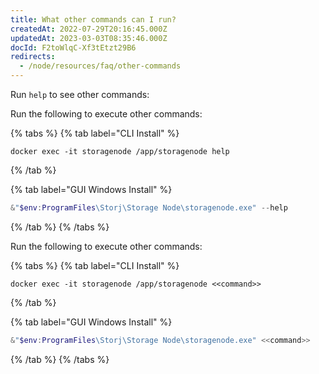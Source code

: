 ```yaml
---
title: What other commands can I run?
createdAt: 2022-07-29T20:16:45.000Z
updatedAt: 2023-03-03T08:35:46.000Z
docId: F2toWlqC-Xf3tEtzt29B6
redirects:
  - /node/resources/faq/other-commands
---
```


Run `help` to see other commands:

Run the following to execute other commands:

{% tabs %}
{% tab label="CLI Install" %}


```none
docker exec -it storagenode /app/storagenode help
```
{% /tab %}

{% tab label="GUI Windows Install" %}


```powershell
&"$env:ProgramFiles\Storj\Storage Node\storagenode.exe" --help
```
{% /tab %}
{% /tabs %}

Run the following to execute other commands:

{% tabs %}
{% tab label="CLI Install" %}


```none
docker exec -it storagenode /app/storagenode <<command>>
```
{% /tab %}

{% tab label="GUI Windows Install" %}


```powershell
&"$env:ProgramFiles\Storj\Storage Node\storagenode.exe" <<command>>
```
{% /tab %}
{% /tabs %}

